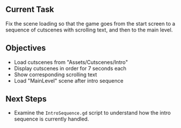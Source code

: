 ## Current Task

Fix the scene loading so that the game goes from the start screen to a sequence of cutscenes with scrolling text, and then to the main level.

## Objectives

- Load cutscenes from "Assets/Cutscenes/Intro"
- Display cutscenes in order for 7 seconds each
- Show corresponding scrolling text
- Load "MainLevel" scene after intro sequence

## Next Steps

- Examine the `IntroSequence.gd` script to understand how the intro sequence is currently handled.
